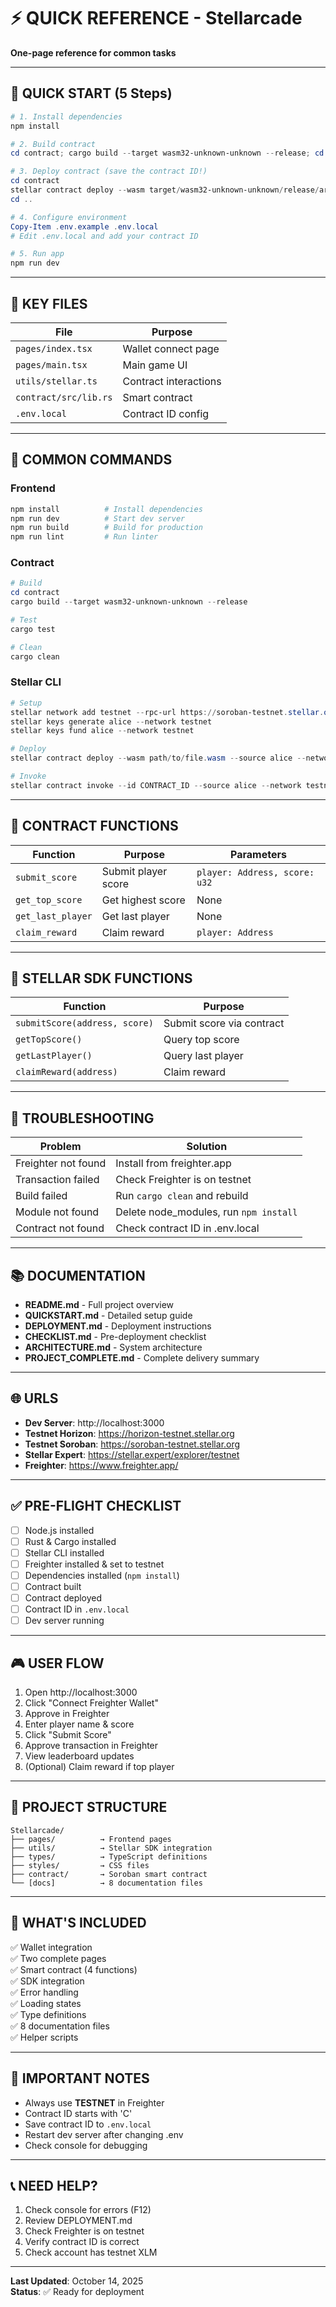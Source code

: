 # ⚡ QUICK REFERENCE - Stellarcade

**One-page reference for common tasks**

---

## 🚀 QUICK START (5 Steps)

```powershell
# 1. Install dependencies
npm install

# 2. Build contract
cd contract; cargo build --target wasm32-unknown-unknown --release; cd ..

# 3. Deploy contract (save the contract ID!)
cd contract
stellar contract deploy --wasm target/wasm32-unknown-unknown/release/arcade_reward.wasm --source alice --network testnet
cd ..

# 4. Configure environment
Copy-Item .env.example .env.local
# Edit .env.local and add your contract ID

# 5. Run app
npm run dev
```

---

## 📁 KEY FILES

| File | Purpose |
|------|---------|
| `pages/index.tsx` | Wallet connect page |
| `pages/main.tsx` | Main game UI |
| `utils/stellar.ts` | Contract interactions |
| `contract/src/lib.rs` | Smart contract |
| `.env.local` | Contract ID config |

---

## 🔧 COMMON COMMANDS

### Frontend
```powershell
npm install          # Install dependencies
npm run dev          # Start dev server
npm run build        # Build for production
npm run lint         # Run linter
```

### Contract
```powershell
# Build
cd contract
cargo build --target wasm32-unknown-unknown --release

# Test
cargo test

# Clean
cargo clean
```

### Stellar CLI
```powershell
# Setup
stellar network add testnet --rpc-url https://soroban-testnet.stellar.org
stellar keys generate alice --network testnet
stellar keys fund alice --network testnet

# Deploy
stellar contract deploy --wasm path/to/file.wasm --source alice --network testnet

# Invoke
stellar contract invoke --id CONTRACT_ID --source alice --network testnet -- get_top_score
```

---

## 🎯 CONTRACT FUNCTIONS

| Function | Purpose | Parameters |
|----------|---------|------------|
| `submit_score` | Submit player score | `player: Address, score: u32` |
| `get_top_score` | Get highest score | None |
| `get_last_player` | Get last player | None |
| `claim_reward` | Claim reward | `player: Address` |

---

## 🔌 STELLAR SDK FUNCTIONS

| Function | Purpose |
|----------|---------|
| `submitScore(address, score)` | Submit score via contract |
| `getTopScore()` | Query top score |
| `getLastPlayer()` | Query last player |
| `claimReward(address)` | Claim reward |

---

## 🐛 TROUBLESHOOTING

| Problem | Solution |
|---------|----------|
| Freighter not found | Install from freighter.app |
| Transaction failed | Check Freighter is on testnet |
| Build failed | Run `cargo clean` and rebuild |
| Module not found | Delete node_modules, run `npm install` |
| Contract not found | Check contract ID in .env.local |

---

## 📚 DOCUMENTATION

- **README.md** - Full project overview
- **QUICKSTART.md** - Detailed setup guide
- **DEPLOYMENT.md** - Deployment instructions
- **CHECKLIST.md** - Pre-deployment checklist
- **ARCHITECTURE.md** - System architecture
- **PROJECT_COMPLETE.md** - Complete delivery summary

---

## 🌐 URLS

- **Dev Server**: http://localhost:3000
- **Testnet Horizon**: https://horizon-testnet.stellar.org
- **Testnet Soroban**: https://soroban-testnet.stellar.org
- **Stellar Expert**: https://stellar.expert/explorer/testnet
- **Freighter**: https://www.freighter.app/

---

## ✅ PRE-FLIGHT CHECKLIST

- [ ] Node.js installed
- [ ] Rust & Cargo installed
- [ ] Stellar CLI installed
- [ ] Freighter installed & set to testnet
- [ ] Dependencies installed (`npm install`)
- [ ] Contract built
- [ ] Contract deployed
- [ ] Contract ID in `.env.local`
- [ ] Dev server running

---

## 🎮 USER FLOW

1. Open http://localhost:3000
2. Click "Connect Freighter Wallet"
3. Approve in Freighter
4. Enter player name & score
5. Click "Submit Score"
6. Approve transaction in Freighter
7. View leaderboard updates
8. (Optional) Claim reward if top player

---

## 💾 PROJECT STRUCTURE

```
Stellarcade/
├── pages/          → Frontend pages
├── utils/          → Stellar SDK integration
├── types/          → TypeScript definitions
├── styles/         → CSS files
├── contract/       → Soroban smart contract
└── [docs]          → 8 documentation files
```

---

## 🎯 WHAT'S INCLUDED

✅ Wallet integration  
✅ Two complete pages  
✅ Smart contract (4 functions)  
✅ SDK integration  
✅ Error handling  
✅ Loading states  
✅ Type definitions  
✅ 8 documentation files  
✅ Helper scripts  

---

## 🚨 IMPORTANT NOTES

- Always use **TESTNET** in Freighter
- Contract ID starts with 'C'
- Save contract ID to `.env.local`
- Restart dev server after changing .env
- Check console for debugging

---

## 📞 NEED HELP?

1. Check console for errors (F12)
2. Review DEPLOYMENT.md
3. Check Freighter is on testnet
4. Verify contract ID is correct
5. Check account has testnet XLM

---

**Last Updated**: October 14, 2025  
**Status**: ✅ Ready for deployment
